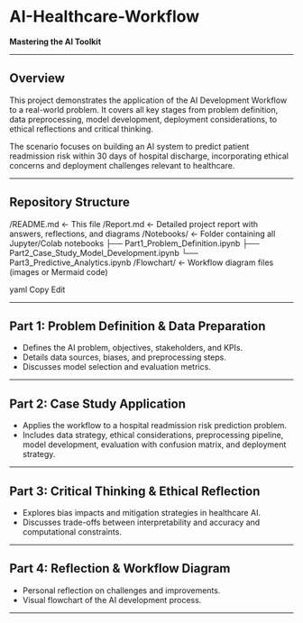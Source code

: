 # AI-Healthcare-Workflow

**Mastering the AI Toolkit**  

---

## Overview  
This project demonstrates the application of the AI Development Workflow to a real-world problem. It covers all key stages from problem definition, data preprocessing, model development, deployment considerations, to ethical reflections and critical thinking.

The scenario focuses on building an AI system to predict patient readmission risk within 30 days of hospital discharge, incorporating ethical concerns and deployment challenges relevant to healthcare.

---

## Repository Structure  

/README.md ← This file
/Report.md ← Detailed project report with answers, reflections, and diagrams
/Notebooks/ ← Folder containing all Jupyter/Colab notebooks
├── Part1_Problem_Definition.ipynb
├── Part2_Case_Study_Model_Development.ipynb
└── Part3_Predictive_Analytics.ipynb
/Flowchart/ ← Workflow diagram files (images or Mermaid code)

yaml
Copy
Edit

---

## Part 1: Problem Definition & Data Preparation  
- Defines the AI problem, objectives, stakeholders, and KPIs.  
- Details data sources, biases, and preprocessing steps.  
- Discusses model selection and evaluation metrics.

---

## Part 2: Case Study Application  
- Applies the workflow to a hospital readmission risk prediction problem.  
- Includes data strategy, ethical considerations, preprocessing pipeline, model development, evaluation with confusion matrix, and deployment strategy.

---

## Part 3: Critical Thinking & Ethical Reflection  
- Explores bias impacts and mitigation strategies in healthcare AI.  
- Discusses trade-offs between interpretability and accuracy and computational constraints.

---

## Part 4: Reflection & Workflow Diagram  
- Personal reflection on challenges and improvements.  
- Visual flowchart of the AI development process.

---
